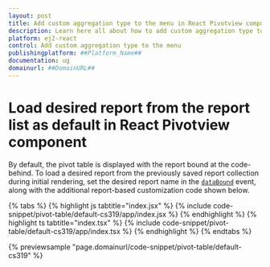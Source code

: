 ```yaml
---
layout: post
title: Add custom aggregation type to the menu in React Pivotview component | Syncfusion
description: Learn here all about how to add custom aggregation type to the menu in Syncfusion React Pivotview component of Syncfusion Essential JS 2 and more.
platform: ej2-react
control: Add custom aggregation type to the menu 
publishingplatform: ##Platform_Name##
documentation: ug
domainurl: ##DomainURL##
---
```


<!-- markdownlint-disable MD009 -->

# Load desired report from the report list as default in React Pivotview component

By default, the pivot table is displayed with the report bound at the code-behind. To load a desired report from the previously saved report collection during initial rendering, set the desired report name in the [`dataBound`](https://ej2.syncfusion.com/react/documentation/api/pivotview#databound) event, along with the additional report-based customization code shown below.

{% tabs %}
{% highlight js tabtitle="index.jsx" %}
{% include code-snippet/pivot-table/default-cs319/app/index.jsx %}
{% endhighlight %}
{% highlight ts tabtitle="index.tsx" %}
{% include code-snippet/pivot-table/default-cs319/app/index.tsx %}
{% endhighlight %}
{% endtabs %}

 {% previewsample "page.domainurl/code-snippet/pivot-table/default-cs319" %}